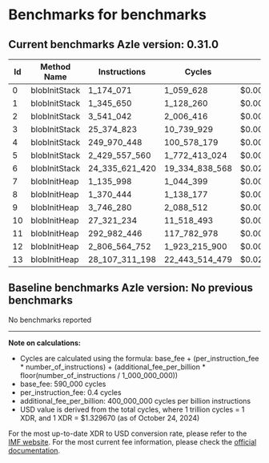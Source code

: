 # Benchmarks for benchmarks

## Current benchmarks Azle version: 0.31.0

| Id  | Method Name   | Instructions   | Cycles         | USD           | USD/Million Calls |
| --- | ------------- | -------------- | -------------- | ------------- | ----------------- |
| 0   | blobInitStack | 1_174_071      | 1_059_628      | $0.0000014090 | $1.40             |
| 1   | blobInitStack | 1_345_650      | 1_128_260      | $0.0000015002 | $1.50             |
| 2   | blobInitStack | 3_541_042      | 2_006_416      | $0.0000026679 | $2.66             |
| 3   | blobInitStack | 25_374_823     | 10_739_929     | $0.0000142806 | $14.28            |
| 4   | blobInitStack | 249_970_448    | 100_578_179    | $0.0001337358 | $133.73           |
| 5   | blobInitStack | 2_429_557_560  | 1_772_413_024  | $0.0023567244 | $2_356.72         |
| 6   | blobInitStack | 24_335_621_420 | 19_334_838_568 | $0.0257089548 | $25_708.95        |
| 7   | blobInitHeap  | 1_135_998      | 1_044_399      | $0.0000013887 | $1.38             |
| 8   | blobInitHeap  | 1_370_444      | 1_138_177      | $0.0000015134 | $1.51             |
| 9   | blobInitHeap  | 3_746_280      | 2_088_512      | $0.0000027770 | $2.77             |
| 10  | blobInitHeap  | 27_321_234     | 11_518_493     | $0.0000153158 | $15.31            |
| 11  | blobInitHeap  | 292_982_446    | 117_782_978    | $0.0001566125 | $156.61           |
| 12  | blobInitHeap  | 2_806_564_752  | 1_923_215_900  | $0.0025572425 | $2_557.24         |
| 13  | blobInitHeap  | 28_107_311_198 | 22_443_514_479 | $0.0298424679 | $29_842.46        |

## Baseline benchmarks Azle version: No previous benchmarks

No benchmarks reported

---

**Note on calculations:**

- Cycles are calculated using the formula: base_fee + (per_instruction_fee \* number_of_instructions) + (additional_fee_per_billion \* floor(number_of_instructions / 1_000_000_000))
- base_fee: 590_000 cycles
- per_instruction_fee: 0.4 cycles
- additional_fee_per_billion: 400_000_000 cycles per billion instructions
- USD value is derived from the total cycles, where 1 trillion cycles = 1 XDR, and 1 XDR = $1.329670 (as of October 24, 2024)

For the most up-to-date XDR to USD conversion rate, please refer to the [IMF website](https://www.imf.org/external/np/fin/data/rms_sdrv.aspx).
For the most current fee information, please check the [official documentation](https://internetcomputer.org/docs/current/developer-docs/gas-cost#execution).
